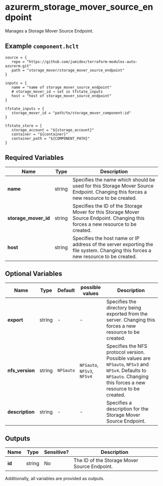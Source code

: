 # azurerm_storage_mover_source_endpoint

Manages a Storage Mover Source Endpoint.

## Example `component.hclt`

```hcl
source = {
   repo = "https://github.com/jumidev/terraform-modules-auto-azurerm.git"   
   path = "storage_mover/storage_mover_source_endpoint"   
}

inputs = {
   name = "name of storage_mover_source_endpoint"   
   # storage_mover_id → set in tfstate_inputs
   host = "host of storage_mover_source_endpoint"   
}

tfstate_inputs = {
   storage_mover_id = "path/to/storage_mover_component:id"   
}

tfstate_store = {
   storage_account = "${storage_account}"   
   container = "${container}"   
   container_path = "${COMPONENT_PATH}"   
}

```

## Required Variables

| Name | Type |  Description |
| ---- | --------- |  ----------- |
| **name** | string |  Specifies the name which should be used for this Storage Mover Source Endpoint. Changing this forces a new resource to be created. | 
| **storage_mover_id** | string |  Specifies the ID of the Storage Mover for this Storage Mover Source Endpoint. Changing this forces a new resource to be created. | 
| **host** | string |  Specifies the host name or IP address of the server exporting the file system. Changing this forces a new resource to be created. | 

## Optional Variables

| Name | Type |  Default  |  possible values |  Description |
| ---- | --------- |  ----------- | ----------- | ----------- |
| **export** | string |  -  |  -  |  Specifies the directory being exported from the server. Changing this forces a new resource to be created. | 
| **nfs_version** | string |  `NFSauto`  |  `NFSauto`, `NFSv3`, `NFSv4`  |  Specifies the NFS protocol version. Possible values are `NFSauto`, `NFSv3` and `NFSv4`. Defaults to `NFSauto`. Changing this forces a new resource to be created. | 
| **description** | string |  -  |  -  |  Specifies a description for the Storage Mover Source Endpoint. | 



## Outputs

| Name | Type | Sensitive? | Description |
| ---- | ---- | --------- | --------- |
| **id** | string | No  | The ID of the Storage Mover Source Endpoint. | 

Additionally, all variables are provided as outputs.
